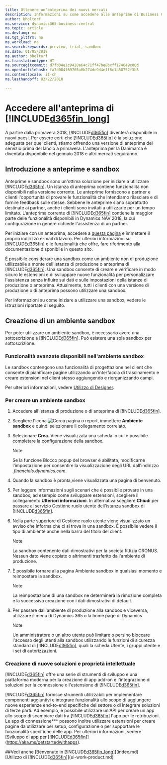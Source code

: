 ```yaml
---
title: Ottenere un'anteprima dei nuovi mercati
description: Informazioni su come accedere alle anteprime di Business Central.
author: bholtorf
ms.service: dynamics365-business-central
ms.topic: article
ms.devlang: na
ms.tgt_pltfrm: na
ms.workload: na
ms.search.keywords: preview, trial, sandbox
ms.date: 01/05/2018
ms.author: bholtorf
ms.translationtype: HT
ms.sourcegitcommit: d7fb34e1c9428a64c71ff47be8bcff174649c00d
ms.openlocfilehash: fa7d084f69765a0b274dc9d4e1f6c1a38752f3b5
ms.contentlocale: it-ch
ms.lasthandoff: 03/22/2018

---
```

# <a name="access-to-the-included365finlongincludesd365finlongmdmd-preview"></a>Accedere all'anteprima di [!INCLUDE[d365fin_long](includes/d365fin_long_md.md)]
A partire dalla primavera 2018, [!INCLUDE[d365fin](includes/d365fin_md.md)] diventerà disponibile in nuovi paesi. Per essere certi che [!INCLUDE[d365fin](includes/d365fin_md.md)] è la soluzione adeguata per quei clienti, stiamo offrendo una versione di anteprima del servizio prima del lancio a primavera. L'anteprima per la Danimarca è diventata disponibile nel gennaio 2018 e altri mercati seguiranno.  

## <a name="getting-started-with-previews-and-sandboxes"></a>Introduzione a anteprime e sandbox
Anteprime e sandbox sono un'ottima soluzione per iniziare a utilizzare [!INCLUDE[d365fin](includes/d365fin_md.md)]. Un istanza di anteprima contiene funzionalità non disponibili nella versione corrente. Le anteprime forniscono a partner e clienti l'opportunità di provare le funzionalità che intendiamo rilasciare e di fornire feedback sulle stesse. Sebbene le anteprime siano soprattutto destinate ai partner, anche i clienti sono invitati a utilizzarle per un tempo limitato. L'anteprima corrente di [!INCLUDE[d365fin](includes/d365fin_md.md)] contiene la maggior parte delle funzionalità disponibili in Dynamics NAV 2018, la cui configurazione in genere richiede l'assistenza di un partner.

Per iniziare con un anteprima, accedere a [questa pagina](https://go.microsoft.com/fwlink/?linkid=866045) e immettere il proprio indirizzo e-mail di lavoro. Per ulteriori informazioni su [!INCLUDE[d365fin](includes/d365fin_md.md)] e le funzionalità che offre, fare riferimento alla documentazione disponibile in questo sito.

È possibile considerare una sandbox come un ambiente non di produzione utilizzabile a monte dell'istanza di produzione o anteprima di [!INCLUDE[d365fin](includes/d365fin_md.md)]. Una sandbox consente di creare e verificare in modo sicuro le estensioni e di sviluppare nuove funzionalità per personalizzare l'assistenza senza influire sui dati e sulle impostazioni della istanze di produzione o anteprima. Attualmente, tutti i clienti con una versione di produzione o di anteprima possono utilizzare una sandbox.

Per informazioni su come iniziare a utilizzare una sandbox, vedere le istruzioni riportate di seguito.

## <a name="creating-a-sandbox-environment"></a>Creazione di un ambiente sandbox
Per poter utilizzare un ambiente sandbox, è necessario avere una sottoscrizione a [!INCLUDE[d365fin](includes/d365fin_md.md)]. Può esistere una sola sandbox per sottoscrizione.

### <a name="advanced-functionality-available-in-a-sandbox-environment"></a>Funzionalità avanzate disponibili nell'ambiente sandbox
Le sandbox contengono una funzionalità di progettazione nel client che consente di pianificare pagine utilizzando un'interfaccia di trascinamento e creare estensioni nel client stesso aggiungendo e riorganizzando campi.

Per ulteriori informazioni, vedere [Utilizzo di Designer](https://docs.microsoft.com/en-us/dynamics-nav/developer/devenv-inclient-designer).

### <a name="to-create-a-sandbox-environment"></a>Per creare un ambiente sandbox
1.  Accedere all'istanza di produzione o di anteprima di [!INCLUDE[d365fin](includes/d365fin_md.md)].  
2.  Scegliere l'icona ![Cerca pagina o report](media/ui-search/search_small.png "icona Cerca pagina o report"), immettere **Ambiente sandbox** e quindi selezionare il collegamento correlato.
3.  Selezionare **Crea**. Viene visualizzata una scheda in cui è possibile completare la configurazione della sandbox.

    > [!Note]
    > Se la funzione Blocco popup del browser è abilitata, modificarne l'impostazione per consentire la visualizzazione degli URL dall'indirizzo *.financials.dynamics.com*.  

4.  Quando la sandbox è pronta,viene visualizzata una pagina di benvenuto.  
5.  Per leggere informazioni sugli scenari che è possibile provare in una sandbox, ad esempio come sviluppare estensioni, scegliere il collegamento **Ulteriori informazioni**. In alternativa scegliere **Chiudi** per passare al servizio Gestione ruolo utente dell'istanza sandbox di [!INCLUDE[d365fin](includes/d365fin_md.md)].  
6.  Nella parte superiore di Gestione ruolo utente viene visualizzato un avviso che informa che ci si trova in una sandbox. È possibile vedere il tipo di ambiente anche nella barra del titolo del client.

    > [!Note]
    > La sandbox contenente dati dimostrativi per la società fittizia CRONUS. Nessun dato viene copiato o altrimenti trasferito dall'ambiente di produzione.  

7.  È possibile tornare alla pagina Ambiente sandbox in qualsiasi momento e reimpostare la sandbox.

    > [!Note]
    > La reimpostazione di una sandbox ne determinerà la rimozione completa e la successiva creazione con i dati dimostrativi di default.  

8.  Per passare dall'ambiente di produzione alla sandbox e viceversa, utilizzare il menu di Dynamics 365 o la home page di Dynamics.

    > [!Note]
    > Un amministratore o un altro utente può limitare o persino bloccare l'accesso degli utenti alla sandbox utilizzando le funzioni di sicurezza standard di [!INCLUDE[d365fin](includes/d365fin_md.md)], quali la scheda Utente, i gruppi utente e i set di autorizzazioni.  

### <a name="building-new-solutions-and-intellectual-property"></a>Creazione di nuove soluzioni e proprietà intellettuale
[!INCLUDE[d365fin](includes/d365fin_md.md)] offre una serie di strumenti di sviluppo e una piattaforma moderna per la creazione di app add-on e l'integrazione di soluzioni per la connessione o l'estensione di [!INCLUDE[d365fin](includes/d365fin_md.md)].

[!INCLUDE[d365fin](includes/d365fin_md.md)] fornisce strumenti utilizzabili per implementare componenti aggiuntivi e integrare funzionalità allo scopo di aggiungere nuove esperienze end-to-end specifiche del settore o di integrare soluzioni di terze parti. Ad esempio, è possibile utilizzare un'API per creare un app allo scopo di scambiare dati tra [!INCLUDE[d365fin](includes/d365fin_md.md)] l'app per le retribuzioni. Le app di connessione*** possono inoltre utilizzare estensioni per creare pagine da utilizzare per setup, configurazione o per supportare le funzionalità specifiche delle app. Per ulteriori informazioni, vedere [Sviluppo di app per [!INCLUDE[d365fin](includes/d365fin_md.md)]](https://aka.ms/getstartedwithapps).

##<a name="see-also"></a>Vedi anche
[Benvenuto in [!INCLUDE[d365fin_long](includes/d365fin_long_md.md)]](index.md)  
[Utilizzo di [!INCLUDE[d365fin](includes/d365fin_md.md)]](ui-work-product.md)  

